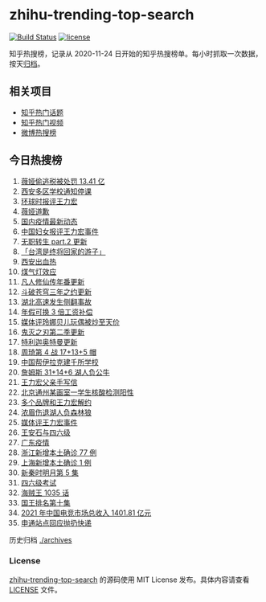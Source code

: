# zhihu-trending-top-search

[![Build Status](https://github.com/justjavac/zhihu-trending-top-search/workflows/ci/badge.svg?branch=main)](https://github.com/justjavac/zhihu-trending-top-search/actions)
[![license](https://img.shields.io/github/license/justjavac/zhihu-trending-top-search)](https://github.com/justjavac/zhihu-trending-top-search/blob/main/LICENSE)

知乎热搜榜，记录从 2020-11-24 日开始的知乎热搜榜单。每小时抓取一次数据，按天[归档](./archives)。

## 相关项目

- [知乎热门话题](https://github.com/justjavac/zhihu-trending-hot-questions)
- [知乎热门视频](https://github.com/justjavac/zhihu-trending-hot-video)
- [微博热搜榜](https://github.com/justjavac/weibo-trending-hot-search)

## 今日热搜榜

<!-- BEGIN -->
<!-- 最后更新时间 Mon Dec 20 2021 19:11:38 GMT+0800 (China Standard Time) -->

1. [薇娅偷逃税被处罚 13.41 亿](https://www.zhihu.com/search?q=薇娅)
1. [西安多区学校通知停课](https://www.zhihu.com/search?q=西安疫情)
1. [环球时报评王力宏](https://www.zhihu.com/search?q=环球时报评王力宏)
1. [薇娅道歉](https://www.zhihu.com/search?q=薇娅道歉)
1. [国内疫情最新动态](https://www.zhihu.com/search?q=疫情)
1. [中国妇女报评王力宏事件](https://www.zhihu.com/search?q=王力宏事件)
1. [无职转生 part.2 更新](https://www.zhihu.com/search?q=无职转生)
1. [「台湾是终将回家的游子」](https://www.zhihu.com/search?q=台湾)
1. [西安出血热](https://www.zhihu.com/search?q=出血热)
1. [煤气灯效应](https://www.zhihu.com/search?q=煤气灯效应)
1. [凡人修仙传年番更新](https://www.zhihu.com/search?q=凡人修仙传)
1. [斗破苍穹三年之约更新](https://www.zhihu.com/search?q=斗破苍穹三年之约)
1. [湖北高速发生侧翻事故](https://www.zhihu.com/search?q=湖北车祸)
1. [年假可换 3 倍工资补偿](https://www.zhihu.com/search?q=年假)
1. [媒体评玲娜贝儿玩偶被炒至天价](https://www.zhihu.com/search?q=玲娜贝儿价格)
1. [鬼灭之刃第二季更新](https://www.zhihu.com/search?q=鬼灭之刃)
1. [特利迦奥特曼更新](https://www.zhihu.com/search?q=特利迦奥特曼)
1. [周琦第 4 战 17+13+5 帽](https://www.zhihu.com/search?q=周琦)
1. [中国帮伊拉克建千所学校](https://www.zhihu.com/search?q=伊拉克学校)
1. [詹姆斯 31+14+6 湖人负公牛](https://www.zhihu.com/search?q=湖人)
1. [王力宏父亲手写信](https://www.zhihu.com/search?q=王力宏父亲)
1. [北京通州某画室一学生核酸检测阳性](https://www.zhihu.com/search?q=北京疫情)
1. [多个品牌和王力宏解约](https://www.zhihu.com/search?q=王力宏合作)
1. [浓眉伤退湖人负森林狼](https://www.zhihu.com/search?q=湖人)
1. [媒体评王力宏事件](https://www.zhihu.com/search?q=王力宏事件)
1. [王安石与四六级](https://www.zhihu.com/search?q=王安石四六级)
1. [广东疫情](https://www.zhihu.com/search?q=广东疫情)
1. [浙江新增本土确诊 77 例](https://www.zhihu.com/search?q=浙江疫情)
1. [上海新增本土确诊 1 例](https://www.zhihu.com/search?q=上海疫情)
1. [新秦时明月第 5 集](https://www.zhihu.com/search?q=新秦时明月)
1. [四六级考试](https://www.zhihu.com/search?q=四六级考试)
1. [海贼王 1035 话](https://www.zhihu.com/search?q=海贼王)
1. [国王排名第十集](https://www.zhihu.com/search?q=国王排名)
1. [2021 年中国电竞市场总收入 1401.81 亿元](https://www.zhihu.com/search?q=中国电竞市场总收入)
1. [申通站点回应抛扔快递](https://www.zhihu.com/search?q=申通)

<!-- END -->

历史归档 [./archives](./archives)

### License

[zhihu-trending-top-search](https://github.com/justjavac/zhihu-trending-top-search)
的源码使用 MIT License 发布。具体内容请查看 [LICENSE](./LICENSE) 文件。

